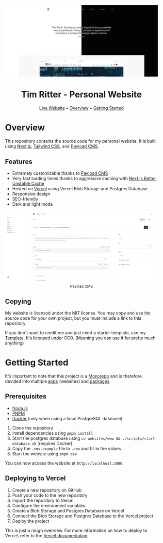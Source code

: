 <div align="center">

<img src="./websites/www/public/images/preview.webp" />

# Tim Ritter - Personal Website

[Live Website](https://tim-ritter.com) •
[Overview](#overview) •
[Getting Started](#getting-started)

</div>

# Overview

This repository contains the source code for my personal website. It is built using
[Next.js](https://nextjs.org/), [Tailwind CSS](https://tailwindcss.com/), and
[Payload CMS](https://payloadcms.com/).

## Features

- Extremely customizable thanks to [Payload CMS](https://payloadcms.com/)
- Very fast loading times thanks to aggressive caching with [Next.js Better Unstable Cache](https://github.com/vercel/next.js/tree/canary/packages/nextjs-better-unstable-cache)
- Hosted on [Vercel](https://vercel.com/) using Vercel Blob Storage and Postgres Database
- Responsive design
- SEO-friendly
- Dark and light mode

<div align="center">
  <img src="./websites/www/public/images/preview-payload.webp" />
  <small>Payload CMS</small>
</div>

## Copying

My website is licensed under the MIT license. You may copy and use the source code for your own project, but you must include a link to this repository.

If you don't want to credit me and just need a starter template, use my [Template](./websites/template/). It's licensed under CC0. (Meaning you can use it for pretty much anything)

# Getting Started

It's important to note that this project is a [Monorepo](https://en.wikipedia.org/wiki/Monorepo) and is therefore devided into multiple [apps](./websites/) (websites) and [packages](./packages/).

## Prerequisites

- [Node.js](https://nodejs.org/en/)
- [PNPM](https://pnpm.io/)
- [Docker](https://www.docker.com/) (only when using a local PostgreSQL database)

1. Clone the repository
2. Install dependencies using `pnpm install`
3. Start the postgres database using `cd websites/www && ./scripts/start-database.sh` (requires Docker)
4. Copy the `.env.example` file to `.env` and fill in the values
5. Start the website using `pnpm dev`

You can now access the website at `http://localhost:3000`.

## Deploying to Vercel

1. Create a new repository on GitHub
2. Push your code to the new repository
3. Import the repository to Vercel
4. Configure the environment variables
5. Create a Blob Storage and Postgres Database on Vercel
6. Connect the Blob Storage and Postgres Database to the Vercel project
7. Deploy the project

This is just a rough overview. For more information on how to deploy to Vercel, refer to the [Vercel documentation](https://vercel.com/docs/concepts/deployments/overview).
